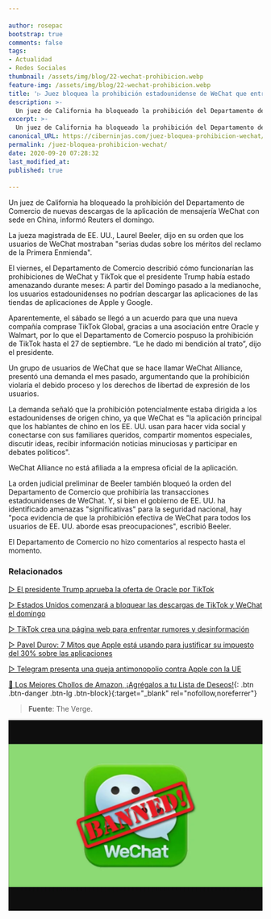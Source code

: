 ```yaml
---

author: rosepac
bootstrap: true
comments: false
tags:
- Actualidad
- Redes Sociales
thumbnail: /assets/img/blog/22-wechat-prohibicion.webp
feature-img: /assets/img/blog/22-wechat-prohibicion.webp
title: '▷ Juez bloquea la prohibición estadounidense de WeChat que entraría en vigor hoy'
description: >-
  Un juez de California ha bloqueado la prohibición del Departamento de Comercio de nuevas descargas de la aplicación de mensajería WeChat con sede en China.
excerpt: >-
  Un juez de California ha bloqueado la prohibición del Departamento de Comercio de nuevas descargas de la aplicación de mensajería WeChat con sede en China.
canonical_URL: https://ciberninjas.com/juez-bloquea-prohibicion-wechat/
permalink: /juez-bloquea-prohibicion-wechat/
date: 2020-09-20 07:28:32
last_modified_at: 
published: true

---
```


Un juez de California ha bloqueado la prohibición del Departamento de Comercio de nuevas descargas de la aplicación de mensajería WeChat con sede en China, informó Reuters el domingo.

La jueza magistrada de EE. UU., Laurel Beeler, dijo en su orden que los usuarios de WeChat mostraban "serias dudas sobre los méritos del reclamo de la Primera Enmienda".

El viernes, el Departamento de Comercio describió cómo funcionarían las prohibiciones de WeChat y TikTok que el presidente Trump había estado amenazando durante meses: A partir del Domingo pasado a la medianoche, los usuarios estadounidenses no podrían descargar las aplicaciones de las tiendas de aplicaciones de Apple y Google.

Aparentemente, el sábado se llegó a un acuerdo para que una nueva compañía comprase TikTok Global, gracias a una asociación entre Oracle y Walmart, por lo que el Departamento de Comercio pospuso la prohibición de TikTok hasta el 27 de septiembre. “Le he dado mi bendición al trato”, dijo el presidente.

Un grupo de usuarios de WeChat que se hace llamar WeChat Alliance, presentó una demanda el mes pasado, argumentando que la prohibición violaría el debido proceso y los derechos de libertad de expresión de los usuarios.

La demanda señaló que la prohibición potencialmente estaba dirigida a los estadounidenses de origen chino, ya que WeChat es "la aplicación principal que los hablantes de chino en los EE. UU. usan para hacer vida social y conectarse con sus familiares queridos, compartir momentos especiales, discutir ideas, recibir información noticias minuciosas y participar en debates políticos".

WeChat Alliance no está afiliada a la empresa oficial de la aplicación.

La orden judicial preliminar de Beeler también bloqueó la orden del Departamento de Comercio que prohibiría las transacciones estadounidenses de WeChat. Y, si bien el gobierno de EE. UU. ha identificado amenazas "significativas" para la seguridad nacional, hay "poca evidencia de que la prohibición efectiva de WeChat para todos los usuarios de EE. UU. aborde esas preocupaciones", escribió Beeler.

El Departamento de Comercio no hizo comentarios al respecto hasta el momento.

### **Relacionados** <!-- omit in toc -->

[▷ El presidente Trump aprueba la oferta de Oracle por TikTok](https://ciberninjas.com/trump-aprueba-acuerdo-tiktok-oracle/)

[▷ Estados Unidos comenzará a bloquear las descargas de TikTok y WeChat el domingo](https://ciberninjas.com/tik-tok-wechat-baneo-usa/)

[▷ TikTok crea una página web para enfrentar rumores y desinformación](https://ciberninjas.com/tiktok-crea-web-contra-desinformacion/)

[▷ Pavel Durov: 7 Mitos que Apple está usando para justificar su impuesto del 30% sobre las aplicaciones](https://ciberninjas.com/apple-7-mitos/)

[▷ Telegram presenta una queja antimonopolio contra Apple con la UE](https://ciberninjas.com/telegram-vs-apple/)

[🛒 Los Mejores Chollos de Amazon, ¡Agrégalos a tu Lista de Deseos!](https://www.amazon.es/shop/cibercursos "Los Mejores Chollos de Amazon, Ofertas Flash, Black Monday y Amazon Prime Day"){: .btn .btn-danger .btn-lg .btn-block}{:target="_blank" rel="nofollow,noreferrer"}

> **Fuente**: The Verge.

![Juez bloquea la prohibición estadounidense de WeChat que entraría en vigor el pasado domingo.](/assets/img/blog/22-wechat-prohibicion.webp "Juez bloquea la prohibición estadounidense de WeChat que entraría en vigor el pasado domingo.")
